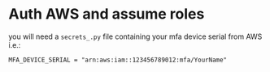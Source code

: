 # Auth AWS and assume roles

you will need a `secrets_.py` file containing your mfa device serial from AWS i.e.:
```
MFA_DEVICE_SERIAL = "arn:aws:iam::123456789012:mfa/YourName"
```

